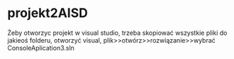 # projekt2AISD
Żeby otworzyc projekt w visual studio, trzeba skopiować wszystkie pliki do jakieoś folderu, otworzyć visual, 
plik>>otwórz>>rozwiązanie>>wybrać ConsoleAplication3.sln
